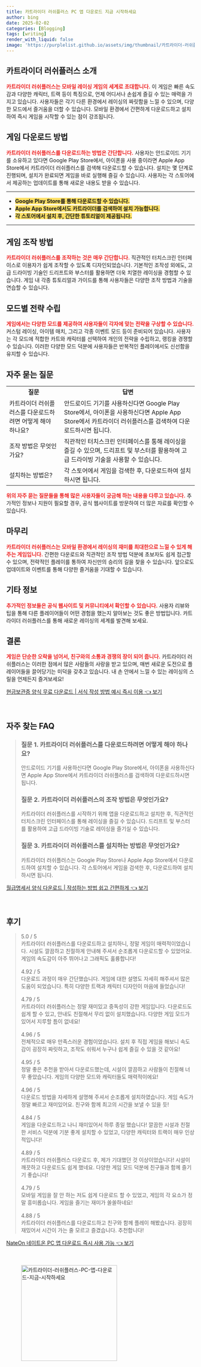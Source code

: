 ```yaml
---
title: 카트라이더 러쉬플러스 PC 앱 다운로드 지금 시작하세요
author: bing
date: 2025-02-02
categories: [Blogging]
tags: [writing]
render_with_liquid: false
image: 'https://purplelist.github.io/assets/img/thumbnail/카트라이더-러쉬플러스-PC-앱-다운로드-지금-시작하세요.webp'
---
```



<h2 id='카트라이더-러쉬플러스-소개'>카트라이더 러쉬플러스 소개</h2>

<p><b><span style="color: #ee2323;">카트라이더 러쉬플러스는 모바일 레이싱 게임의 세계로 초대합니다.</span></b> 이 게임은 빠른 속도감과 다양한 캐릭터, 트랙 등이 특징으로, 언제 어디서나 손쉽게 즐길 수 있는 매력을 가지고 있습니다. 사용자들은 각기 다른 환경에서 레이싱의 짜릿함을 느낄 수 있으며, 다양한 모드에서 즐거움을 더할 수 있습니다. 모바일 환경에서 간편하게 다운로드하고 설치하여 즉시 게임을 시작할 수 있는 점이 강조됩니다.</p>

<h2 id='게임-다운로드-방법'>게임 다운로드 방법</h2>

<p><b><span style="color: #ee2323;">카트라이더 러쉬플러스를 다운로드하는 방법은 간단합니다.</span></b> 사용자는 안드로이드 기기를 소유하고 있다면 Google Play Store에서, 아이폰을 사용 중이라면 Apple App Store에서 카트라이더 러쉬플러스를 검색해 다운로드할 수 있습니다. 설치는 몇 단계로 진행되며, 설치가 완료되면 게임을 바로 실행해 즐길 수 있습니다. 사용자는 각 스토어에서 제공하는 업데이트를 통해 새로운 내용도 받을 수 있습니다.</p>

<hr />

<ul>
    <li><b><span style="background-color: #ffe066;">Google Play Store를 통해 다운로드할 수 있습니다.</span></b></li>
    <li><b><span style="background-color: #ffe066;">Apple App Store에서도 카트라이더를 검색하여 설치 가능합니다.</span></b></li>
    <li><b><span style="background-color: #ffe066;">각 스토어에서 설치 후, 간단한 튜토리얼이 제공됩니다.</span></b></li>
</ul>

<hr />

<h2 id='게임-조작-방법'>게임 조작 방법</h2>

<p><b><span style="color: #ee2323;">카트라이더 러쉬플러스를 조작하는 것은 매우 간단합니다.</span></b> 직관적인 터치스크린 인터페이스로 이용자가 쉽게 조작할 수 있도록 디자인되었습니다. 기본적인 조작성 외에도, 고급 드라이빙 기술인 드리프트와 부스터를 활용하면 더욱 치열한 레이싱을 경험할 수 있습니다. 게임 내 각종 튜토리얼과 가이드를 통해 사용자들은 다양한 조작 방법과 기술을 연습할 수 있습니다.</p>

<h2 id='모드별-전략-수립'>모드별 전략 수립</h2>

<p><b><span style="color: #ee2323;">게임에서는 다양한 모드를 제공하여 사용자들이 각자에 맞는 전략을 구상할 수 있습니다.</span></b> 커스텀 레이싱, 아이템 매치, 그리고 각종 이벤트 모드 등이 준비되어 있습니다. 사용자는 각 모드에 적합한 카트와 캐릭터를 선택하여 개인의 전략을 수립하고, 랭킹을 경쟁할 수 있습니다. 이러한 다양한 모드 덕분에 사용자들은 반복적인 플레이에서도 신선함을 유지할 수 있습니다.</p>

<h2 id='자주-묻는-질문'>자주 묻는 질문</h2>

<table>
    <tr>
        <td style="text-align: center; height: 17px;"><b>질문</b></td>
        <td style="text-align: center; height: 17px;"><b>답변</b></td>
    </tr>
    <tr>
        <td>카트라이더 러쉬플러스를 다운로드하려면 어떻게 해야 하나요?</td>
        <td>안드로이드 기기를 사용하신다면 Google Play Store에서, 아이폰을 사용하신다면 Apple App Store에서 카트라이더 러쉬플러스를 검색하여 다운로드하시면 됩니다.</td>
    </tr>
    <tr>
        <td>조작 방법은 무엇인가요?</td>
        <td>직관적인 터치스크린 인터페이스를 통해 레이싱을 즐길 수 있으며, 드리프트 및 부스터를 활용하여 고급 드라이빙 기술을 사용할 수 있습니다.</td>
    </tr>
    <tr>
        <td>설치하는 방법은?</td>
        <td>각 스토어에서 게임을 검색한 후, 다운로드하여 설치하시면 됩니다.</td>
    </tr>
</table>

<p><b><span style="color: #ee2323;">위의 자주 묻는 질문들을 통해 많은 사용자들이 궁금해 하는 내용을 다루고 있습니다.</span></b> 추가적인 정보나 지원이 필요할 경우, 공식 웹사이트를 방문하여 더 많은 자료를 확인할 수 있습니다.</p>

<h2 id='마무리'>마무리</h2>

<p><b><span style="color: #ee2323;">카트라이더 러쉬플러스는 모바일 환경에서 레이싱의 재미를 최대한으로 느낄 수 있게 해주는 게임입니다.</span></b> 간편한 다운로드와 직관적인 조작 방법 덕분에 초보자도 쉽게 접근할 수 있으며, 전략적인 플레이를 통하여 자신만의 승리의 길을 찾을 수 있습니다. 앞으로도 업데이트와 이벤트를 통해 다양한 즐거움을 기대할 수 있습니다.</p>

<h2 id='기타-정보'>기타 정보</h2>

<p><b><span style="color: #ee2323;">추가적인 정보들은 공식 웹사이트 및 커뮤니티에서 확인할 수 있습니다.</span></b> 사용자 리뷰와 팁을 통해 다른 플레이어들이 어떤 경험을 했는지 알아보는 것도 좋은 방법입니다. 카트라이더 러쉬플러스를 통해 새로운 레이싱의 세계를 발견해 보세요.</p>

<h2 id='결론'>결론</h2>

<p><b><span style="color: #ee2323;">게임은 단순한 오락을 넘어서, 친구와의 소통과 경쟁의 장이 되어 줍니다.</span></b> 카트라이더 러쉬플러스는 이러한 점에서 많은 사람들의 사랑을 받고 있으며, 매번 새로운 도전으로 플레이어들을 끌어당기는 미덕을 갖추고 있습니다. 내 손 안에서 느낄 수 있는 레이싱의 스릴을 언제든지 즐겨보세요!</p>


<p><a class="click-button" title="현금보관증 양식 무료 다운로드 | 서식 작성 방법 예시 즉시 이용" href="https://purplelist.github.io/posts/%ED%98%84%EA%B8%88%EB%B3%B4%EA%B4%80%EC%A6%9D-%EC%96%91%EC%8B%9D-%EB%AC%B4%EB%A3%8C-%EB%8B%A4%EC%9A%B4%EB%A1%9C%EB%93%9C-%EC%84%9C%EC%8B%9D-%EC%9E%91%EC%84%B1-%EB%B0%A9%EB%B2%95-%EC%98%88%EC%8B%9C-%EC%A6%89%EC%8B%9C-%EC%9D%B4%EC%9A%A9/" rel="dofollow">현금보관증 양식 무료 다운로드 | 서식 작성 방법 예시 즉시 이용 👈 보기</a></p><br>
<h2 id='자주_찾는_FAQ'>자주 찾는 FAQ</h2>
<div itemscope="" itemtype="https://schema.org/FAQPage"> 
<blockquote> 
<div itemscope="" itemprop="mainEntity" itemtype="https://schema.org/Question"> 
<h3 itemprop="name">질문 1. 카트라이더 러쉬플러스를 다운로드하려면 어떻게 해야 하나요?</h3> 
<div itemscope="" itemprop="acceptedAnswer" itemtype="https://schema.org/Answer"> 
<span itemprop="text"> 
<p>안드로이드 기기를 사용하신다면 Google Play Store에서, 아이폰을 사용하신다면 Apple App Store에서 카트라이더 러쉬플러스를 검색하여 다운로드하시면 됩니다.</p> 
</span> 
</div> 
</div> 

<div itemscope="" itemprop="mainEntity" itemtype="https://schema.org/Question"> 
<h3 itemprop="name">질문 2. 카트라이더 러쉬플러스의 조작 방법은 무엇인가요?</h3> 
<div itemscope="" itemprop="acceptedAnswer" itemtype="https://schema.org/Answer"> 
<span itemprop="text"> 
<p>카트라이더 러쉬플러스를 시작하기 위해 앱을 다운로드하고 설치한 후, 직관적인 터치스크린 인터페이스를 통해 레이싱을 즐길 수 있습니다. 드리프트 및 부스터를 활용하여 고급 드라이빙 기술로 레이싱을 즐기실 수 있습니다.</p> 
</span> 
</div> 
</div> 

<div itemscope="" itemprop="mainEntity" itemtype="https://schema.org/Question"> 
<h3 itemprop="name">질문 3. 카트라이더 러쉬플러스를 설치하는 방법은 무엇인가요?</h3> 
<div itemscope="" itemprop="acceptedAnswer" itemtype="https://schema.org/Answer"> 
<span itemprop="text"> 
<p>카트라이더 러쉬플러스는 Google Play Store나 Apple App Store에서 다운로드하여 설치할 수 있습니다. 각 스토어에서 게임을 검색한 후, 다운로드하여 설치하시면 됩니다.</p> 
</span> 
</div> 
</div> 

</blockquote> 
</div>
<p><a class="click-button" title="월급명세서 양식 다운로드 | 작성하는 방법 쉽고 간편하게" href="https://purplelist.github.io/posts/%EC%9B%94%EA%B8%89%EB%AA%85%EC%84%B8%EC%84%9C-%EC%96%91%EC%8B%9D-%EB%8B%A4%EC%9A%B4%EB%A1%9C%EB%93%9C-%EC%9E%91%EC%84%B1%ED%95%98%EB%8A%94-%EB%B0%A9%EB%B2%95-%EC%89%BD%EA%B3%A0-%EA%B0%84%ED%8E%B8%ED%95%98%EA%B2%8C/" rel="dofollow">월급명세서 양식 다운로드 | 작성하는 방법 쉽고 간편하게 👈 보기</a></p><br>
<h2 id='후기'>후기</h2>
<div itemscope itemtype="https://schema.org/Product">
  <blockquote>
  <div itemprop="review" itemscope itemtype="https://schema.org/Review">
      <div itemprop="reviewRating" itemscope itemtype="https://schema.org/Rating"> <span itemprop="ratingValue">5.0</span> / <span itemprop="bestRating">5</span> </div>
      <span itemprop="reviewBody">카트라이더 러쉬플러스를 다운로드하고 설치하니, 정말 게임이 매력적이었습니다. 시설도 깔끔하고 친절하게 안내해 주셔서 순조롭게 다운로드할 수 있었어요. 게임의 속도감이 아주 뛰어나고 그래픽도 훌륭합니다!</span>
  </div>
  <br>
  <div itemprop="review" itemscope itemtype="https://schema.org/Review">
      <div itemprop="reviewRating" itemscope itemtype="https://schema.org/Rating"> <span itemprop="ratingValue">4.92</span> / <span itemprop="bestRating">5</span> </div>
      <span itemprop="reviewBody">다운로드 과정이 매우 간단했습니다. 게임에 대한 설명도 자세히 해주셔서 많은 도움이 되었습니다. 특히 다양한 트랙과 캐릭터 디자인이 마음에 들었습니다!</span>
  </div>
  <br>
  <div itemprop="review" itemscope itemtype="https://schema.org/Review">
      <div itemprop="reviewRating" itemscope itemtype="https://schema.org/Rating"> <span itemprop="ratingValue">4.79</span> / <span itemprop="bestRating">5</span> </div>
      <span itemprop="reviewBody">카트라이더 러쉬플러스는 정말 재미있고 중독성이 강한 게임입니다. 다운로드도 쉽게 할 수 있고, 안내도 친절해서 무리 없이 설치했습니다. 다양한 게임 모드가 있어서 지루할 틈이 없네요!</span>
  </div>
  <br>
  <div itemprop="review" itemscope itemtype="https://schema.org/Review">
      <div itemprop="reviewRating" itemscope itemtype="https://schema.org/Rating"> <span itemprop="ratingValue">4.96</span> / <span itemprop="bestRating">5</span> </div>
      <span itemprop="reviewBody">전체적으로 매우 만족스러운 경험이었습니다. 설치 후 직접 게임을 해보니 속도감이 굉장히 짜릿하고, 조작도 쉬워서 누구나 쉽게 즐길 수 있을 것 같아요!</span>
  </div>
  <br>
  <div itemprop="review" itemscope itemtype="https://schema.org/Review">
      <div itemprop="reviewRating" itemscope itemtype="https://schema.org/Rating"> <span itemprop="ratingValue">4.95</span> / <span itemprop="bestRating">5</span> </div>
      <span itemprop="reviewBody">정말 좋은 추천을 받아서 다운로드했는데, 시설이 깔끔하고 사람들이 친절해 너무 좋았습니다. 게임의 다양한 모드와 캐릭터들도 매력적이에요!</span>
  </div>
  <br>
  <div itemprop="review" itemscope itemtype="https://schema.org/Review">
      <div itemprop="reviewRating" itemscope itemtype="https://schema.org/Rating"> <span itemprop="ratingValue">4.96</span> / <span itemprop="bestRating">5</span> </div>
      <span itemprop="reviewBody">다운로드 방법을 자세하게 설명해 주셔서 순조롭게 설치하였습니다. 게임 속도가 정말 빠르고 재미있어요. 친구와 함께 최고의 시간을 보낼 수 있을 듯!</span>
  </div>
  <br>
  <div itemprop="review" itemscope itemtype="https://schema.org/Review">
      <div itemprop="reviewRating" itemscope itemtype="https://schema.org/Rating"> <span itemprop="ratingValue">4.84</span> / <span itemprop="bestRating">5</span> </div>
      <span itemprop="reviewBody">게임을 다운로드하고 나니 재미있어서 하루 종일 했습니다! 깔끔한 시설과 친절한 서비스 덕분에 기분 좋게 설치할 수 있었고, 다양한 캐릭터와 트랙이 매우 인상적입니다!</span>
  </div>
  <br>
  <div itemprop="review" itemscope itemtype="https://schema.org/Review">
      <div itemprop="reviewRating" itemscope itemtype="https://schema.org/Rating"> <span itemprop="ratingValue">4.89</span> / <span itemprop="bestRating">5</span> </div>
      <span itemprop="reviewBody">카트라이더 러쉬플러스 다운로드 후, 제가 기대했던 것 이상이었습니다! 시설이 깨끗하고 다운로드도 쉽게 했네요. 다양한 게임 모드 덕분에 친구들과 함께 즐기기 좋습니다!</span>
  </div>
  <br>
  <div itemprop="review" itemscope itemtype="https://schema.org/Review">
      <div itemprop="reviewRating" itemscope itemtype="https://schema.org/Rating"> <span itemprop="ratingValue">4.79</span> / <span itemprop="bestRating">5</span> </div>
      <span itemprop="reviewBody">모바일 게임을 잘 안 하는 저도 쉽게 다운로드 할 수 있었고, 게임의 각 요소가 정말 흥미롭습니다. 게임을 즐기는 재미가 쏠쏠하네요!</span>
  </div>
  <br>
  <div itemprop="review" itemscope itemtype="https://schema.org/Review">
      <div itemprop="reviewRating" itemscope itemtype="https://schema.org/Rating"> <span itemprop="ratingValue">4.88</span> / <span itemprop="bestRating">5</span> </div>
      <span itemprop="reviewBody">카트라이더 러쉬플러스를 다운로드하고 친구와 함께 플레이 해봤습니다. 굉장히 재밌어서 시간이 가는 줄 모르고 즐겼습니다. 추천합니다!</span>
  </div>
  </blockquote>
</div>
<p><a class="click-button" title="NateOn 네이트온 PC 앱 다운로드 즉시 사용 가능" href="https://purplelist.github.io/posts/NateOn-%EB%84%A4%EC%9D%B4%ED%8A%B8%EC%98%A8-PC-%EC%95%B1-%EB%8B%A4%EC%9A%B4%EB%A1%9C%EB%93%9C-%EC%A6%89%EC%8B%9C-%EC%82%AC%EC%9A%A9-%EA%B0%80%EB%8A%A5/" rel="dofollow">NateOn 네이트온 PC 앱 다운로드 즉시 사용 가능 👈 보기</a></p><br>
<figure class="image"><img src="https://purplelist.github.io/assets/img/thumbnail/카트라이더-러쉬플러스-PC-앱-다운로드-지금-시작하세요.webp" alt="카트라이더-러쉬플러스-PC-앱-다운로드-지금-시작하세요" width="256" height="256"></figure>